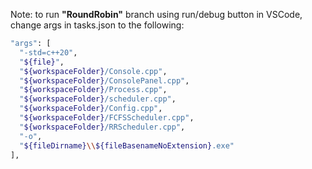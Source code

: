 Note: to run **"RoundRobin"** branch using run/debug button in VSCode, change args in tasks.json to the following:

```bash
"args": [
  "-std=c++20",
  "${file}",
  "${workspaceFolder}/Console.cpp",
  "${workspaceFolder}/ConsolePanel.cpp",
  "${workspaceFolder}/Process.cpp",
  "${workspaceFolder}/scheduler.cpp",
  "${workspaceFolder}/Config.cpp",
  "${workspaceFolder}/FCFSScheduler.cpp",
  "${workspaceFolder}/RRScheduler.cpp",
  "-o",
  "${fileDirname}\\${fileBasenameNoExtension}.exe"
],
